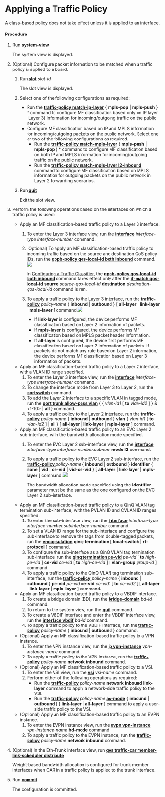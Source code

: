 Applying a Traffic Policy
=========================

A class-based policy does not take effect unless it is applied to an interface.

#### Procedure

1. Run [**system-view**](cmdqueryname=system-view)
   
   
   
   The system view is displayed.
2. (Optional) Configure packet information to be matched when a traffic policy is applied to a board.
   1. Run [**slot**](cmdqueryname=slot) *slot-id*
      
      
      
      The slot view is displayed.
   2. Select one of the following configurations as required:
      
      
      * Run the [**traffic-policy match-ip-layer**](cmdqueryname=traffic-policy+match-ip-layer) { **mpls-pop** | **mpls-push** } \* command to configure MF classification based only on IP layer (Layer 3) information for incoming/outgoing traffic on the public network.
      * Configure MF classification based on IP and MPLS information for incoming/outgoing packets on the public network. Select one or two of the following configurations as required.
        + Run the [**traffic-policy match-mpls-layer**](cmdqueryname=traffic-policy+match-mpls-layer) { **mpls-push** | **mpls-pop** } \* command to configure MF classification based on both IP and MPLS information for incoming/outgoing traffic on the public network.
        + Run the [**traffic-policy match-mpls-layer l2-inbound**](cmdqueryname=traffic-policy+match-mpls-layer+l2-inbound) command to configure MF classification based on MPLS information for outgoing packets on the public network in Layer 2 forwarding scenarios.
   3. Run [**quit**](cmdqueryname=quit)
      
      
      
      Exit the slot view.
3. Perform the following operations based on the interfaces on which a traffic policy is used:
   
   
   * Apply an MF classification-based traffic policy to a Layer 3 interface.
     1. To enter the Layer 3 interface view, run the [**interface**](cmdqueryname=interface) *interface-type* *interface-number* command.
     2. (Optional) To apply an MF classification-based traffic policy to incoming traffic based on the source and destination QoS policy IDs, run the [**qppb-policy qos-local-id both inbound**](cmdqueryname=qppb-policy+qos-local-id+both+inbound) command.![](../../../../public_sys-resources/note_3.0-en-us.png) 
        
        In [Configuring a Traffic Classifier](dc_ne_qos_cfg_0042.html), the [**qppb-policy qos-local-id both inbound**](cmdqueryname=qppb-policy+qos-local-id+both+inbound) command takes effect only after the [**if-match qos-local-id**](cmdqueryname=if-match+qos-local-id) **source** *source-qos-local-id* **destination** *destination-qos-local-id* command is run.
     3. To apply a traffic policy to the Layer 3 interface, run the [**traffic-policy**](cmdqueryname=traffic-policy) *policy-name* { **inbound** | **outbound** } [ **all-layer** | **link-layer** | **mpls-layer** ] command.![](../../../../public_sys-resources/note_3.0-en-us.png) 
        + If **link-layer** is configured, the device performs MF classification based on Layer 2 information of packets.
        + If **mpls-layer** is configured, the device performs MF classification based on MPLS packet header information.
        + If **all-layer** is configured, the device first performs MF classification based on Layer 2 information of packets. If packets do not match any rule based on Layer 2 information, the device performs MF classification based on Layer 3 information of packets.
   * Apply an MF classification-based traffic policy to a Layer 2 interface, with a VLAN ID range specified.
     1. To enter the Layer 3 interface view, run the [**interface**](cmdqueryname=interface) *interface-type* *interface-number* command.
     2. To change the interface mode from Layer 3 to Layer 2, run the [**portswitch**](cmdqueryname=portswitch) command.
     3. To add the Layer 2 interface to a specific VLAN in tagged mode, run the [**port trunk allow-pass vlan**](cmdqueryname=port+trunk+allow-pass+vlan) { { *vlan-id1* [ **to** *vlan-id2* ] } &<1-10> | **all** } command.
     4. To apply a traffic policy to the Layer 2 interface, run the [**traffic-policy**](cmdqueryname=traffic-policy) *policy-name* { **inbound** | **outbound** } **vlan** { *vlan-id1* [ **to** *vlan-id2* ] | **all** } [ **all-layer** | **link-layer** | **mpls-layer** ] command.
   * Apply an MF classification-based traffic policy to an EVC Layer 2 sub-interface, with the bandwidth allocation mode specified.
     1. To enter the EVC Layer 2 sub-interface view, run the [**interface**](cmdqueryname=interface) *interface-type interface-number.subnum* **mode l2** command.
     2. To apply a traffic policy to the EVC Layer 2 sub-interface, run the [**traffic-policy**](cmdqueryname=traffic-policy) *policy-name* { **inbound** | **outbound** } **identifier** { **none** | **vid** | **ce-vid** | **vid-ce-vid** } [ **all-layer** | **link-layer** | **mpls-layer** ] command.![](../../../../public_sys-resources/note_3.0-en-us.png) 
        
        The bandwidth allocation mode specified using the **identifier** parameter must be the same as the one configured on the EVC Layer 2 sub-interface.
   * Apply an MF classification-based traffic policy to a QinQ VLAN tag termination sub-interface, with the PVLAN ID and CVLAN ID ranges specified.
     1. To enter the sub-interface view, run the [**interface**](cmdqueryname=interface) *interface-type* *interface-number.subinterface-number* command.
     2. To set a VLAN ID range for the sub-interface and configure the sub-interface to remove the tags from double-tagged packets, run the [**encapsulation**](cmdqueryname=encapsulation) **qinq-termination** [ **local-switch** | **rt-protocol** ] command.
     3. To configure the sub-interface as a QinQ VLAN tag termination sub-interface, run the [**qinq termination pe-vid**](cmdqueryname=qinq+termination+pe-vid) *pe-vid* [ **to** *high-pe-vid* ] **ce-vid** *ce-vid* [ **to** *high-ce-vid* ] [ **vlan-group** *group-id* ] command.
     4. To apply a traffic policy to the QinQ VLAN tag termination sub-interface, run the [**traffic-policy**](cmdqueryname=traffic-policy) *policy-name* { **inbound** | **outbound** } **pe-vid** *pe-vid* **ce-vid** *ce-vid1* [ **to** *ce-vid2* ] [ **all-layer** | **link-layer** | **mpls-layer** ] command.
   * Apply an MF classification-based traffic policy to a VBDIF interface.
     1. To create a bridge domain (BD), run the [**bridge-domain**](cmdqueryname=bridge-domain) *bd-id* command.
     2. To return to the system view, run the [**quit**](cmdqueryname=quit) command.
     3. To create a VBDIF interface and enter the VBDIF interface view, run the [**interface vbdif**](cmdqueryname=interface+vbdif) *bd-id* command.
     4. To apply a traffic policy to the VBDIF interface, run the [**traffic-policy**](cmdqueryname=traffic-policy) *policy-name* { **inbound** | **outbound** } command.
   * (Optional) Apply an MF classification-based traffic policy to a VPN instance.
     1. To enter the VPN instance view, run the [**ip vpn-instance**](cmdqueryname=ip+vpn-instance) *vpn-instance-name* command.
     2. To apply a traffic policy to the VPN instance, run the [**traffic-policy**](cmdqueryname=traffic-policy) *policy-name* **network** **inbound** command.
   * (Optional) Apply an MF classification-based traffic policy to a VSI.
     1. To enter the VSI view, run the [**vsi**](cmdqueryname=vsi) *vsi-name* command.
     2. Perform either of the following operations as required:
        + Run the [**traffic-policy**](cmdqueryname=traffic-policy) *policy-name* **network** **inbound** **link-layer** command to apply a network-side traffic policy to the VSI.
        + Run the [**traffic-policy**](cmdqueryname=traffic-policy) *policy-name* [**ac-mode**](cmdqueryname=ac-mode) { **inbound** | **outbound** } [ **link-layer** | **all-layer** ] command to apply a user-side traffic policy to the VSI.
   * (Optional) Apply an MF classification-based traffic policy to an EVPN instance.
     1. To enter the EVPN instance view, run the [**evpn vpn-instance**](cmdqueryname=evpn+vpn-instance) *vpn-instance-name* **bd-mode** command.
     2. To apply a traffic policy to the EVPN instance, run the [**traffic-policy**](cmdqueryname=traffic-policy) *policy-name* **network** **inbound** command.
4. (Optional) In the Eth-Trunk interface view, run [**qos traffic-car member-link-scheduler distribute**](cmdqueryname=qos+traffic-car+member-link-scheduler+distribute)
   
   
   
   Weight-based bandwidth allocation is configured for trunk member interfaces when CAR in a traffic policy is applied to the trunk interface.
5. Run [**commit**](cmdqueryname=commit)
   
   
   
   The configuration is committed.